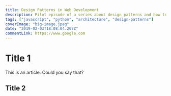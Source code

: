 ```yaml
---
title: Design Patterns in Web Development
description: Pilot episode of a series about design patterns and how to use them
tags: ["javascript", "python", "architecture", "design-patterns"]
coverImage: "big-image.jpeg"
date: "2019-02-03T18:08:04.207Z"
commentLink: https://www.google.com
---
```



# Title 1
This is an article. Could you say that?

## Title 2
